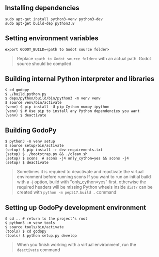 ## Installing dependencies
```
sudo apt-get install python3-venv python3-dev
sudo apt-get build-dep python3.8
```

## Setting environment variables
```
export GODOT_BUILD=<path to Godot source folder>
```
> Replace `<path to Godot source folder>` with an actual path. Godot source should be compiled.


## Building internal Python interpreter and libraries
```
$ cd godopy
$ ./build_python.py
$ deps/python/build/bin/python3 -m venv venv
$ source venv/bin/activate
(venv) $ pip install -U pip Cython numpy ipython
(venv) $ # Use pip to install any Python dependencies you want
(venv) $ deactivate
```


## Building GodoPy
```
$ python3 -m venv setup
$ source setup/bin/activate
(setup) $ pip install -r dev-requirements.txt
(setup) $ ./bootstrap.py && ./clean.sh
(setup) $ scons  # scons -j4 only_cython=yes && scons -j4
(setup) $ deactivate
```
> Sometimes it is required to deactivate and reactivate the virtual environment before running scons
> If you want to run an initial build with a -j option, build with "only_cython=yes" first, otherwise the required headers will be missing
> Python wheels inside `dist/` can be created with `python -m pep517.build .` command


## Setting up GodoPy development environment
```
$ cd .. # return to the project's root
$ python3 -m venv tools
$ source tools/bin/activate
(tools) $ cd godopy
(tools) $ python setup.py develop
```
> When you finish working with a virtual environment, run the `deactivate` command
